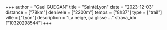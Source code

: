 +++
author = "Gael GUEGAN"
title = "SaintéLyon"
date = "2023-12-03"
distance = ["78km"]
denivele = ["2200m"]
temps = ["8h37"]
type = ["trail"]
ville = ["Lyon"]
description = "La neige, ça glisse ..."
strava_id=["10320298544"]
+++